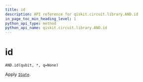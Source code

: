 ```yaml
---
title: id
description: API reference for qiskit.circuit.library.AND.id
in_page_toc_min_heading_level: 1
python_api_type: method
python_api_name: qiskit.circuit.library.AND.id
---
```


# id

<span id="qiskit.circuit.library.AND.id" />

`AND.id(qubit, *, q=None)`

Apply [`IGate`](qiskit.circuit.library.IGate "qiskit.circuit.library.IGate").


